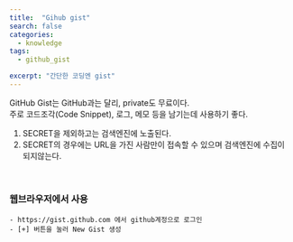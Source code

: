 ```yaml
---
title:  "Gihub gist"
search: false
categories: 
  - knowledge
tags:
  - github_gist

excerpt: "간단한 코딩엔 gist"
---
```

GitHub Gist는 GitHub과는 달리, private도 무료이다.  
주로 코드조각(Code Snippet), 로그, 메모 등을 남기는데 사용하기 좋다.  


1. SECRET을 제외하고는 검색엔진에 노출된다.
2. SECRET의 경우에는 URL을 가진 사람만이 접속할 수 있으며 검색엔진에 수집이 되지않는다.  

<br/>

### 웹브라우저에서 사용
	- https://gist.github.com 에서 github계정으로 로그인
	- [+] 버튼을 눌러 New Gist 생성
